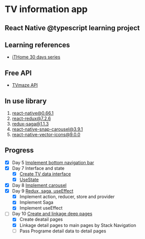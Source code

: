 # TV information app  

## React Native @typescript learning project  

## Learning references

- [iTHome 30 days series](https://ithelp.ithome.com.tw/users/20121828/ironman/3042)
  
## Free API

- [TVmaze API](https://www.tvmaze.com/api)

## In use library  

1. react-native@0.66.1
2. react-redux@7.2.6
3. redux-saga@1.1.3
4. react-native-snap-carousel@3.9.1
5. react-native-vector-icons@9.0.0

## Progress

- [x] Day 5 [Implement bottom navigation bar](https://ithelp.ithome.com.tw/articles/10234861)
- [x] Day 7 Interface and state
  - [x] [Create TV data interface](https://ithelp.ithome.com.tw/articles/10234384)
  - [x] [UseState](https://ithelp.ithome.com.tw/articles/10234586)
- [x] Day 8 [Implement carousel](https://ithelp.ithome.com.tw/articles/10234861)
- [x] Day 9 [Redux, saga, useEffect](https://ithelp.ithome.com.tw/articles/10234861)
  - [x] Implement action, reducer, store and provider
  - [x] Implement Saga
  - [x] Implement useEffect
- [ ] Day 10 [Create and linkage deep pages](https://ithelp.ithome.com.tw/articles/10235313)
  - [x] Create deatail pages
  - [x] Linkage detail pages to main pages by Stack Navigation
  - [ ] Pass Programe detail data to detail pages

